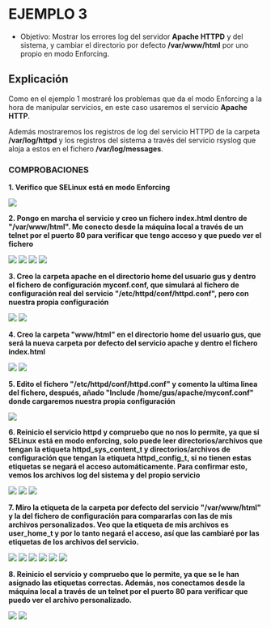 # EJEMPLO 3

- Objetivo: Mostrar los errores log del servidor **Apache HTTPD** y del sistema, y cambiar el directorio por defecto **/var/www/html** por uno propio en modo Enforcing.

## Explicación

Como en el ejemplo 1 mostraré los problemas que da el modo Enforcing a la hora de manipular servicios, en este caso usaremos el servicio **Apache HTTP**.

Además mostraremos los registros de log del servicio HTTPD de la carpeta **/var/log/httpd** y  los registros del sistema a través del servicio rsyslog que aloja a estos en el fichero **/var/log/messages**.


### COMPROBACIONES

**1. Verifico que SELinux está en modo Enforcing**

![](../img/3_ejemplo/enforcing.png)

**2. Pongo en marcha el servicio y creo un fichero index.html dentro de "/var/www/html". Me conecto desde la máquina local a través de un telnet por el puerto 80 para verificar que tengo acceso y que puedo ver el fichero**

![](../img/3_ejemplo/start_httpd.png)
![](../img/3_ejemplo/var_www_html.png)
![](../img/3_ejemplo/1_index_html.png)
![](../img/3_ejemplo/telnet.png)

**3. Creo la carpeta apache en el directorio home del usuario gus y dentro el fichero de configuración myconf.conf, que simulará al fichero de configuración real del servicio "/etc/httpd/conf/httpd.conf", pero con nuestra propia configuración**

![](../img/3_ejemplo/carpeta_apache.png) 
![](../img/3_ejemplo/myconf.png) 


**4. Creo la carpeta "www/html" en el directorio home del usuario gus, que será la nueva carpeta por defecto del servicio apache y dentro el fichero index.html**

![](../img/3_ejemplo/www_html.png)
![](../img/3_ejemplo/2_index_html.png)

**5. Edito el fichero "/etc/httpd/conf/httpd.conf" y comento la ultima linea del fichero, después, añado "Include /home/gus/apache/myconf.conf" donde cargaremos nuestra propia configuración**

![](../img/3_ejemplo/httpd_conf.png)

**6. Reinicio el servicio httpd y compruebo que no nos lo permite, ya que si SELinux está en modo enforcing, solo puede leer directorios/archivos que tengan la etiqueta httpd_sys_content_t y directorios/archivos de configuración que tengan la etiqueta httpd_config_t, si no tienen estas etiquetas se negará el acceso automáticamente. Para confirmar esto, vemos los archivos log del sistema y del propio servicio**

![](../img/3_ejemplo/restart_failed.png)
![](../img/3_ejemplo/messages_failed.png)
![](../img/3_ejemplo/error_log.png)


**7. Miro la etiqueta de la carpeta por defecto del servicio "/var/www/html" y la del fichero de configuración para compararlas con las de mis archivos personalizados. Veo que la etiqueta de mis archivos es user_home_t y por lo tanto negará el acceso, así que las cambiaré por las etiquetas de los archivos del servicio.**

![](../img/3_ejemplo/etiqueta_var_www_html.png)
![](../img/3_ejemplo/etiqueta_indexhtml.png)
![](../img/3_ejemplo/cambio_etiqueta_indexhtml.png)
![](../img/3_ejemplo/etiqueta_etc_httpd_conf.png)
![](../img/3_ejemplo/etiqueta_myconf.png)
![](../img/3_ejemplo/cambio_etiqueta_myconf.png)

**8. Reinicio el servicio y compruebo que lo permite, ya que se le han asignado las etiquetas correctas. Además, nos conectamos desde la máquina local a través de un telnet por el puerto 80 para verificar que puedo ver el archivo personalizado.**

![](../img/3_ejemplo/restart_ok.png)
![](../img/3_ejemplo/telnet_ok.png)



